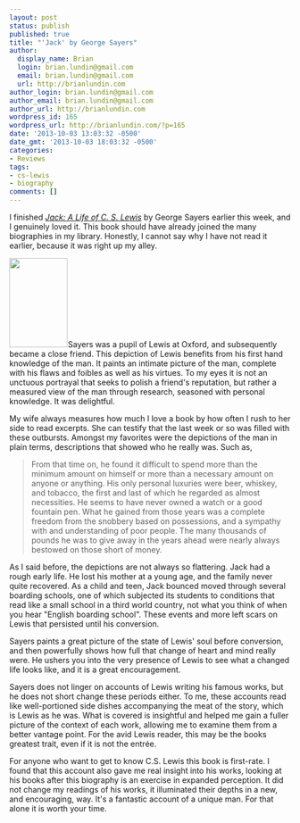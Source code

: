 ```yaml
---
layout: post
status: publish
published: true
title: "'Jack' by George Sayers"
author:
  display_name: Brian
  login: brian.lundin@gmail.com
  email: brian.lundin@gmail.com
  url: http://brianlundin.com
author_login: brian.lundin@gmail.com
author_email: brian.lundin@gmail.com
author_url: http://brianlundin.com
wordpress_id: 165
wordpress_url: http://brianlundin.com/?p=165
date: '2013-10-03 13:03:32 -0500'
date_gmt: '2013-10-03 18:03:32 -0500'
categories:
- Reviews
tags:
- cs-lewis
- biography
comments: []
---
```

<p>I finished <em><a href="http://www.amazon.com/gp/product/1581347391/ref=as_li_ss_tl?ie=UTF8&amp;camp=1789&amp;creative=390957&amp;creativeASIN=1581347391&amp;linkCode=as2&amp;tag=blundin-20">Jack: A Life of C. S. Lewis</a></em> by George Sayers earlier this week, and I genuinely loved it. This book should have already joined the many biographies in my library. Honestly, I cannot say why I have not read it earlier, because it was right up my alley.</p>
<p><a href="http://www.amazon.com/gp/product/1581347391/ref=as_li_ss_il?ie=UTF8&amp;camp=1789&amp;creative=390957&amp;creativeASIN=1581347391&amp;linkCode=as2&amp;tag=blundin-20"><img class="alignleft" style="border: 0px;" alt="" src="http://ws-na.amazon-adsystem.com/widgets/q?_encoding=UTF8&amp;ASIN=1581347391&amp;Format=_SL160_&amp;ID=AsinImage&amp;MarketPlace=US&amp;ServiceVersion=20070822&amp;WS=1&amp;tag=blundin-20" width="104" height="160" border="0" /></a><img style="border: none !important; margin: 0px !important;" alt="" src="http://ir-na.amazon-adsystem.com/e/ir?t=blundin-20&amp;l=as2&amp;o=1&amp;a=1581347391" width="1" height="1" border="0" />Sayers was a pupil of Lewis at Oxford, and subsequently became a close friend. This depiction of Lewis benefits from his first hand knowledge of the man. It paints an intimate picture of the man, complete with his flaws and foibles as well as his virtues. To my eyes it is not an unctuous portrayal that seeks to polish a friend's reputation, but rather a measured view of the man through research, seasoned with personal knowledge. It was delightful.</p>
<p>My wife always measures how much I love a book by how often I rush to her side to read excerpts. She can testify that the last week or so was filled with these outbursts. Amongst my favorites were the depictions of the man in plain terms, descriptions that showed who he really was. Such as,</p>
<blockquote><p>From that time on, he found it difficult to spend more than the minimum amount on himself or more than a necessary amount on anyone or anything. His only personal luxuries were beer, whiskey, and tobacco, the first and last of which he regarded as almost necessities. He seems to have never owned a watch or a good fountain pen. What he gained from those years was a complete freedom from the snobbery based on possessions, and a sympathy with and understanding of poor people. The many thousands of pounds he was to give away in the years ahead were nearly always bestowed on those short of money.</p></blockquote>
<p>As I said before, the depictions are not always so flattering. Jack had a rough early life. He lost his mother at a young age, and the family never quite recovered. As a child and teen, Jack bounced moved through several boarding schools, one of which subjected its students to conditions that read like a small school in a third world country, not what you think of when you hear "English boarding school". These events and more left scars on Lewis that persisted until his conversion.</p>
<p>Sayers paints a great picture of the state of Lewis' soul before conversion, and then powerfully shows how full that change of heart and mind really were. He ushers you into the very presence of Lewis to see what a changed life looks like, and it is a great encouragement.</p>
<p>Sayers does not linger on accounts of Lewis writing his famous works, but he does not short change these periods either. To me, these accounts read like well-portioned side dishes accompanying the meat of the story, which is Lewis as he was. What is covered is insightful and helped me gain a fuller picture of the context of each work, allowing me to examine them from a better vantage point. For the avid Lewis reader, this may be the books greatest trait, even if it is not the entrée.</p>
<p>For anyone who want to get to know C.S. Lewis this book is first-rate. I found that this account also gave me real insight into his works, looking at his books after this biography is an exercise in expanded perception. It did not change my readings of his works, it illuminated their depths in a new, and encouraging, way. It's a fantastic account of a unique man. For that alone it is worth your time.</p>
